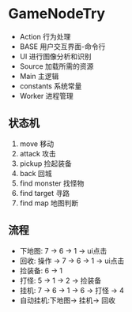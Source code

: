 # GameNodeTry

- Action 行为处理
- BASE 用户交互界面-命令行
- UI 进行图像分析和识别
- Source 加载所需的资源
- Main 主逻辑
- constants 系统常量
- Worker 进程管理

## 状态机

1. move 移动
2. attack 攻击
3. pickup 捡起装备
4. back 回城
5. find monster 找怪物
6. find target 寻路
7. find map 地图判断

## 流程
- 下地图: 7 -> 6 -> 1 -> ui点击 
- 回收: 操作 -> 7 -> 6 -> 1 -> ui点击
- 捡装备: 6 -> 1 
- 打怪: 5 -> 1 -> 2 -> 捡装备
- 挂机: 7 -> 6 -> 1 -> 6 -> 打怪 -> 4  
- 自动挂机:下地图-> 挂机-> 回收
